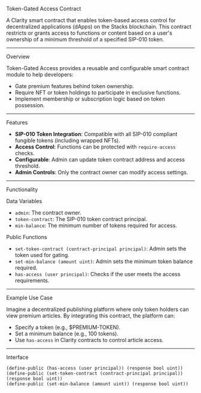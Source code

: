  Token-Gated Access Contract

A Clarity smart contract that enables token-based access control for decentralized applications (dApps) on the Stacks blockchain. This contract restricts or grants access to functions or content based on a user's ownership of a minimum threshold of a specified SIP-010 token.

---

 Overview

Token-Gated Access provides a reusable and configurable smart contract module to help developers:

- Gate premium features behind token ownership.
- Require NFT or token holdings to participate in exclusive functions.
- Implement membership or subscription logic based on token possession.

---

 Features

-  **SIP-010 Token Integration**: Compatible with all SIP-010 compliant fungible tokens (including wrapped NFTs).
-  **Access Control**: Functions can be protected with `require-access` checks.
-  **Configurable**: Admin can update token contract address and access threshold.
-  **Admin Controls**: Only the contract owner can modify access settings.

---

 Functionality

 Data Variables

- `admin`: The contract owner.
- `token-contract`: The SIP-010 token contract principal.
- `min-balance`: The minimum number of tokens required for access.

 Public Functions

- `set-token-contract (contract-principal principal)`: Admin sets the token used for gating.
- `set-min-balance (amount uint)`: Admin sets the minimum token balance required.
- `has-access (user principal)`: Checks if the user meets the access requirements.

---

 Example Use Case

Imagine a decentralized publishing platform where only token holders can view premium articles. By integrating this contract, the platform can:

- Specify a token (e.g., $PREMIUM-TOKEN).
- Set a minimum balance (e.g., 100 tokens).
- Use `has-access` in Clarity contracts to control article access.

---

 Interface

```clarity
(define-public (has-access (user principal)) (response bool uint))
(define-public (set-token-contract (contract-principal principal)) (response bool uint))
(define-public (set-min-balance (amount uint)) (response bool uint))
